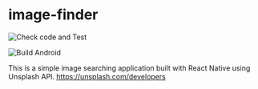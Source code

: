 # image-finder

![Check code and Test](https://github.com/JanithaR/image-finder/workflows/Check%20code%20and%20Test/badge.svg)

![Build Android](https://github.com/JanithaR/image-finder/workflows/Build%20Android/badge.svg)

This is a simple image searching application built with React Native using Unsplash API. https://unsplash.com/developers

